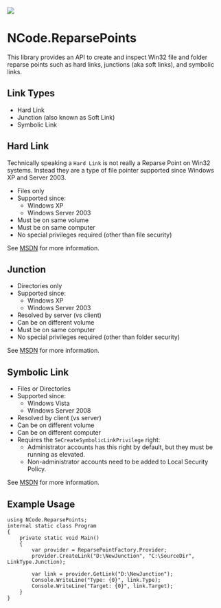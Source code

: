 <a href="https://teamcity.bixbots.com/viewType.html?buildTypeId=NCodeReparsePoints_Build&guest=1">
  <img src="https://img.shields.io/teamcity/https/teamcity.bixbots.com/s/NCodeReparsePoints_Build.svg?label=TeamCity" />
</a>

# NCode.ReparsePoints

This library provides an API to create and inspect Win32 file and folder reparse points such as hard links, junctions (aka soft links), and symbolic links.

## Link Types

* Hard Link
* Junction (also known as Soft Link)
* Symbolic Link

## Hard Link

Technically speaking a `Hard Link` is not really a Reparse Point on Win32 systems. Instead they are a type of file pointer supported since Windows XP and Server 2003.

* Files only
* Supported since:
	* Windows XP
	* Windows Server 2003
* Must be on same volume
* Must be on same computer
* No special privileges required (other than file security)

See [MSDN](https://msdn.microsoft.com/en-us/library/windows/desktop/aa365006.aspx) for more information.

## Junction

* Directories only
* Supported since:
	* Windows XP
	* Windows Server 2003
* Resolved by server (vs client)
* Can be on different volume
* Must be on same computer
* No special privileges required (other than folder security)

See [MSDN](https://msdn.microsoft.com/en-us/library/windows/desktop/aa365006.aspx) for more information.

## Symbolic Link

* Files or Directories
* Supported since:
	* Windows Vista
	* Windows Server 2008
* Resolved by client (vs server)
* Can be on different volume
* Can be on different computer
* Requires the `SeCreateSymbolicLinkPrivilege` right:
	* Administrator accounts has this right by default, but they must be running as elevated.
	* Non-administrator accounts need to be added to Local Security Policy.

See [MSDN](https://msdn.microsoft.com/en-us/library/windows/desktop/aa365680.aspx) for more information.

## Example Usage

	using NCode.ReparsePoints;
	internal static class Program
	{
		private static void Main()
		{
		    var provider = ReparsePointFactory.Provider;
		    provider.CreateLink("D:\NewJunction", "C:\SourceDir", LinkType.Junction);
		
		    var link = provider.GetLink("D:\NewJunction");
		    Console.WriteLine("Type: {0}", link.Type);
		    Console.WriteLine("Target: {0}", link.Target);
		}
	}
